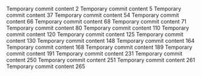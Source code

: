 Temporary commit content 2
Temporary commit content 5
Temporary commit content 37
Temporary commit content 54
Temporary commit content 66
Temporary commit content 68
Temporary commit content 71
Temporary commit content 80
Temporary commit content 110
Temporary commit content 120
Temporary commit content 125
Temporary commit content 130
Temporary commit content 148
Temporary commit content 164
Temporary commit content 168
Temporary commit content 189
Temporary commit content 191
Temporary commit content 231
Temporary commit content 250
Temporary commit content 251
Temporary commit content 261
Temporary commit content 265
